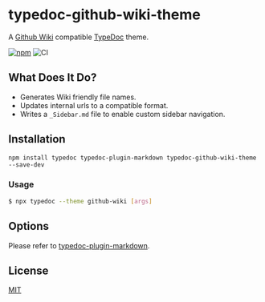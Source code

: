 # typedoc-github-wiki-theme

A
[Github Wiki](https://docs.github.com/en/communities/documenting-your-project-with-wikis/about-wikis)
compatible [TypeDoc](https://github.com/TypeStrong/typedoc) theme.

[![npm](https://img.shields.io/npm/v/typedoc-github-wiki-theme.svg)](https://www.npmjs.com/package/typedoc-github-wiki-theme)
![CI](https://github.com/tgreyuk/typedoc-plugin-markdown/actions/workflows/ci.yml/badge.svg?branch=master)

## What Does It Do?

-   Generates Wiki friendly file names.
-   Updates internal urls to a compatible format.
-   Writes a `_Sidebar.md` file to enable custom sidebar navigation.

## Installation

```shell
npm install typedoc typedoc-plugin-markdown typedoc-github-wiki-theme --save-dev
```

### Usage

```bash
$ npx typedoc --theme github-wiki [args]
```

## Options

Please refer to
[typedoc-plugin-markdown](https://github.com/tgreyuk/typedoc-plugin-markdown/blob/master/packages/typedoc-plugin-markdown/README.md#options).

## License

[MIT](https://github.com/tgreyuk/typedoc-plugin-markdown/blob/master/packages/typedoc-github-wiki-theme/LICENSE)
